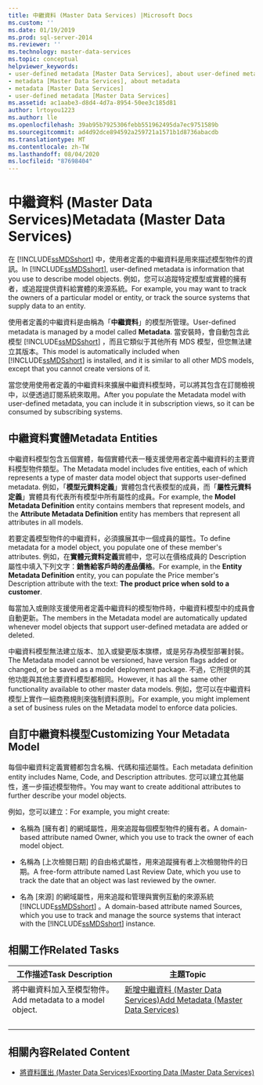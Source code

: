 ```yaml
---
title: 中繼資料 (Master Data Services) |Microsoft Docs
ms.custom: ''
ms.date: 01/19/2019
ms.prod: sql-server-2014
ms.reviewer: ''
ms.technology: master-data-services
ms.topic: conceptual
helpviewer_keywords:
- user-defined metadata [Master Data Services], about user-defined metadata
- metadata [Master Data Services], about metadata
- metadata [Master Data Services]
- user-defined metadata [Master Data Services]
ms.assetid: ac1aabe3-d8d4-4d7a-8954-50ee3c185d81
author: lrtoyou1223
ms.author: lle
ms.openlocfilehash: 39ab95b7925306febb551962495da7ec9751589b
ms.sourcegitcommit: ad4d92dce894592a259721a1571b1d8736abacdb
ms.translationtype: MT
ms.contentlocale: zh-TW
ms.lasthandoff: 08/04/2020
ms.locfileid: "87698404"
---
```

# <a name="metadata-master-data-services"></a><span data-ttu-id="d6b5f-102">中繼資料 (Master Data Services)</span><span class="sxs-lookup"><span data-stu-id="d6b5f-102">Metadata (Master Data Services)</span></span>
  <span data-ttu-id="d6b5f-103">在 [!INCLUDE[ssMDSshort](../includes/ssmdsshort-md.md)] 中，使用者定義的中繼資料是用來描述模型物件的資訊。</span><span class="sxs-lookup"><span data-stu-id="d6b5f-103">In [!INCLUDE[ssMDSshort](../includes/ssmdsshort-md.md)], user-defined metadata is information that you use to describe model objects.</span></span> <span data-ttu-id="d6b5f-104">例如，您可以追蹤特定模型或實體的擁有者，或追蹤提供資料給實體的來源系統。</span><span class="sxs-lookup"><span data-stu-id="d6b5f-104">For example, you may want to track the owners of a particular model or entity, or track the source systems that supply data to an entity.</span></span>  
  
 <span data-ttu-id="d6b5f-105">使用者定義的中繼資料是由稱為「**中繼資料**」的模型所管理。</span><span class="sxs-lookup"><span data-stu-id="d6b5f-105">User-defined metadata is managed by a model called **Metadata**.</span></span> <span data-ttu-id="d6b5f-106">當安裝時，會自動包含此模型 [!INCLUDE[ssMDSshort](../includes/ssmdsshort-md.md)] ，而且它類似于其他所有 MDS 模型，但您無法建立其版本。</span><span class="sxs-lookup"><span data-stu-id="d6b5f-106">This model is automatically included when [!INCLUDE[ssMDSshort](../includes/ssmdsshort-md.md)] is installed, and it is similar to all other MDS models, except that you cannot create versions of it.</span></span>  
  
 <span data-ttu-id="d6b5f-107">當您使用使用者定義的中繼資料來擴展中繼資料模型時，可以將其包含在訂閱檢視中，以便透過訂閱系統來取用。</span><span class="sxs-lookup"><span data-stu-id="d6b5f-107">After you populate the Metadata model with user-defined metadata, you can include it in subscription views, so it can be consumed by subscribing systems.</span></span>  
  
## <a name="metadata-entities"></a><span data-ttu-id="d6b5f-108">中繼資料實體</span><span class="sxs-lookup"><span data-stu-id="d6b5f-108">Metadata Entities</span></span>  
 <span data-ttu-id="d6b5f-109">中繼資料模型包含五個實體，每個實體代表一種支援使用者定義中繼資料的主要資料模型物件類型。</span><span class="sxs-lookup"><span data-stu-id="d6b5f-109">The Metadata model includes five entities, each of which represents a type of master data model object that supports user-defined metadata.</span></span> <span data-ttu-id="d6b5f-110">例如，「**模型元資料定義**」實體包含代表模型的成員，而「**屬性元資料定義**」實體具有代表所有模型中所有屬性的成員。</span><span class="sxs-lookup"><span data-stu-id="d6b5f-110">For example, the **Model Metadata Definition** entity contains members that represent models, and the **Attribute Metadata Definition** entity has members that represent all attributes in all models.</span></span>  
  
 <span data-ttu-id="d6b5f-111">若要定義模型物件的中繼資料，必須擴展其中一個成員的屬性。</span><span class="sxs-lookup"><span data-stu-id="d6b5f-111">To define metadata for a model object, you populate one of these member's attributes.</span></span> <span data-ttu-id="d6b5f-112">例如，在**實體元資料定義**實體中，您可以在價格成員的 Description 屬性中填入下列文字：**銷售給客戶時的產品價格**。</span><span class="sxs-lookup"><span data-stu-id="d6b5f-112">For example, in the **Entity Metadata Definition** entity, you can populate the Price member's Description attribute with the text: **The product price when sold to a customer**.</span></span>  
  
 <span data-ttu-id="d6b5f-113">每當加入或刪除支援使用者定義中繼資料的模型物件時，中繼資料模型中的成員會自動更新。</span><span class="sxs-lookup"><span data-stu-id="d6b5f-113">The members in the Metadata model are automatically updated whenever model objects that support user-defined metadata are added or deleted.</span></span>  
  
 <span data-ttu-id="d6b5f-114">中繼資料模型無法建立版本、加入或變更版本旗標，或是另存為模型部署封裝。</span><span class="sxs-lookup"><span data-stu-id="d6b5f-114">The Metadata model cannot be versioned, have version flags added or changed, or be saved as a model deployment package.</span></span> <span data-ttu-id="d6b5f-115">不過，它所提供的其他功能與其他主要資料模型都相同。</span><span class="sxs-lookup"><span data-stu-id="d6b5f-115">However, it has all the same other functionality available to other master data models.</span></span> <span data-ttu-id="d6b5f-116">例如，您可以在中繼資料模型上實作一組商務規則來強制資料原則。</span><span class="sxs-lookup"><span data-stu-id="d6b5f-116">For example, you might implement a set of business rules on the Metadata model to enforce data policies.</span></span>  
  
## <a name="customizing-your-metadata-model"></a><span data-ttu-id="d6b5f-117">自訂中繼資料模型</span><span class="sxs-lookup"><span data-stu-id="d6b5f-117">Customizing Your Metadata Model</span></span>  
 <span data-ttu-id="d6b5f-118">每個中繼資料定義實體都包含名稱、代碼和描述屬性。</span><span class="sxs-lookup"><span data-stu-id="d6b5f-118">Each metadata definition entity includes Name, Code, and Description attributes.</span></span> <span data-ttu-id="d6b5f-119">您可以建立其他屬性，進一步描述模型物件。</span><span class="sxs-lookup"><span data-stu-id="d6b5f-119">You may want to create additional attributes to further describe your model objects.</span></span>  
  
 <span data-ttu-id="d6b5f-120">例如，您可以建立：</span><span class="sxs-lookup"><span data-stu-id="d6b5f-120">For example, you might create:</span></span>  
  
-   <span data-ttu-id="d6b5f-121">名稱為 [擁有者] 的網域屬性，用來追蹤每個模型物件的擁有者。</span><span class="sxs-lookup"><span data-stu-id="d6b5f-121">A domain-based attribute named Owner, which you use to track the owner of each model object.</span></span>  
  
-   <span data-ttu-id="d6b5f-122">名稱為 [上次檢閱日期] 的自由格式屬性，用來追蹤擁有者上次檢閱物件的日期。</span><span class="sxs-lookup"><span data-stu-id="d6b5f-122">A free-form attribute named Last Review Date, which you use to track the date that an object was last reviewed by the owner.</span></span>  
  
-   <span data-ttu-id="d6b5f-123">名為 [來源] 的網域屬性，用來追蹤和管理與實例互動的來源系統 [!INCLUDE[ssMDSshort](../includes/ssmdsshort-md.md)] 。</span><span class="sxs-lookup"><span data-stu-id="d6b5f-123">A domain-based attribute named Sources, which you use to track and manage the source systems that interact with the [!INCLUDE[ssMDSshort](../includes/ssmdsshort-md.md)] instance.</span></span>  
  
## <a name="related-tasks"></a><span data-ttu-id="d6b5f-124">相關工作</span><span class="sxs-lookup"><span data-stu-id="d6b5f-124">Related Tasks</span></span>  
  
|<span data-ttu-id="d6b5f-125">工作描述</span><span class="sxs-lookup"><span data-stu-id="d6b5f-125">Task Description</span></span>|<span data-ttu-id="d6b5f-126">主題</span><span class="sxs-lookup"><span data-stu-id="d6b5f-126">Topic</span></span>|  
|----------------------|-----------|  
|<span data-ttu-id="d6b5f-127">將中繼資料加入至模型物件。</span><span class="sxs-lookup"><span data-stu-id="d6b5f-127">Add metadata to a model object.</span></span>|[<span data-ttu-id="d6b5f-128">新增中繼資料 &#40;Master Data Services&#41;</span><span class="sxs-lookup"><span data-stu-id="d6b5f-128">Add Metadata &#40;Master Data Services&#41;</span></span>](add-metadata-master-data-services.md)
|&nbsp;|&nbsp;|
  
## <a name="related-content"></a><span data-ttu-id="d6b5f-129">相關內容</span><span class="sxs-lookup"><span data-stu-id="d6b5f-129">Related Content</span></span>  
  
-   [<span data-ttu-id="d6b5f-130">將資料匯出 &#40;Master Data Services&#41;</span><span class="sxs-lookup"><span data-stu-id="d6b5f-130">Exporting Data &#40;Master Data Services&#41;</span></span>](overview-exporting-data-master-data-services.md)  
  
  
